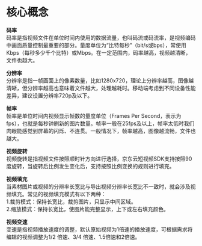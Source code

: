 # 核心概念  

**码率**  
码率是指视频文件在单位时间内使用的数据流量，也叫码流或码流率，是视频编码中画面质量控制最重要的部分。量度单位为“比特每秒”（bit/s或bps），常使用Kbps（每秒多少千个比特）或Mbps。在一定范围内，码率越高，视频越清晰，文件也越大。 

**分辨率**  
分辨率是指一帧画面上的像素数量，比如1280x720，理论上分辨率越高，图像越清晰，但分辨率越高也意味着文件越大，处理越耗时。移动端考虑到不同设备性能差异，建议设置分辨率720p及以下。

**帧率**  
帧率是单位时间内视频显示帧数的量度单位（Frames Per Second，表示为fps），也就是每秒钟刷新的图片数量。帧率一般在25fps及以上，帧率太低时我们肉眼能感觉到屏幕的闪烁、不连贯。一般情况下，帧率越高，图像越流畅，文件也越大。 

**视频旋转**  
视频旋转是指视频文件按照顺时针方向进行选择，京东云短视频SDK支持按照90度旋转，当旋转后比例发生变化后，支持按照比例变换的规则进行填充。

**视频填充**  
当素材图片或视频的分辨率长宽比与导出视频分辨率长宽比不一致时，就会涉及视频填充。常见的视频填充模式有以下两种：  
1.裁剪模式：保持长宽比，裁剪图片，只显示中间区域。  
2.缩放模式：保持长宽比，使图片能完整显示，上下或左右填充颜色。

**视频变速**  
变速是指视频播放速度的调整，默认原始视频为1倍速的播放速度，可根据需求将编辑的视频调整为1/2 倍速、3/4 倍速、1.5倍速和2倍速。

